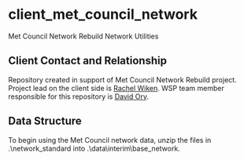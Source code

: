 # client_met_council_network
Met Council Network Rebuild Network Utilities

## Client Contact and Relationship
Repository created in support of Met Council Network Rebuild project. Project lead on the client side is [Rachel Wiken](Rachel.Wiken@metc.state.mn.us). WSP team member responsible for this repository is [David Ory](david.ory@wsp.com). 

## Data Structure
To begin using the Met Council network data, unzip the files in .\network_standard into .\data\interim\base_network.
